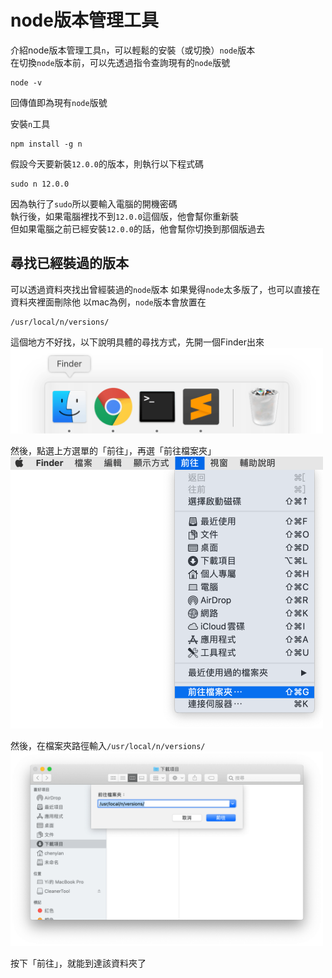 # node版本管理工具

介紹node版本管理工具`n`，可以輕鬆的安裝（或切換）`node`版本  
在切換`node`版本前，可以先透過指令查詢現有的`node`版號

```
node -v
```

回傳值即為現有`node`版號

安裝`n`工具

```
npm install -g n
```

假設今天要新裝`12.0.0`的版本，則執行以下程式碼

```
sudo n 12.0.0
```

因為執行了`sudo`所以要輸入電腦的開機密碼  
執行後，如果電腦裡找不到`12.0.0`這個版，他會幫你重新裝  
但如果電腦之前已經安裝`12.0.0`的話，他會幫你切換到那個版過去

## 尋找已經裝過的版本

可以透過資料夾找出曾經裝過的`node`版本
如果覺得`node`太多版了，也可以直接在資料夾裡面刪除他 以mac為例，`node`版本會放置在

```
/usr/local/n/versions/
```

這個地方不好找，以下說明具體的尋找方式，先開一個Finder出來
<img src="https://raw.githubusercontent.com/ianchen0419/notes/master/img/node版本管理工具/01.png" width="500">

然後，點選上方選單的「前往」，再選「前往檔案夾」
<img src="https://raw.githubusercontent.com/ianchen0419/notes/master/img/node版本管理工具/02.png" width="500">

然後，在檔案夾路徑輸入`/usr/local/n/versions/`
<img src="https://raw.githubusercontent.com/ianchen0419/notes/master/img/node版本管理工具/03.png" width="500">

按下「前往」，就能到達該資料夾了




